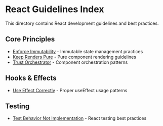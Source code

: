 # React Guidelines Index

This directory contains React development guidelines and best practices.

## Core Principles

- [Enforce Immutability](./enforce-immutability.md) - Immutable state management practices
- [Keep Renders Pure](./keep-renders-pure.md) - Pure component rendering guidelines
- [Trust Orchestrator](./trust-orchestrator.md) - Component orchestration patterns

## Hooks & Effects

- [Use Effect Correctly](./use-effect-correctly.md) - Proper useEffect usage patterns

## Testing

- [Test Behavior Not Implementation](./test-behavior-not-implementation.md) - React testing best practices
